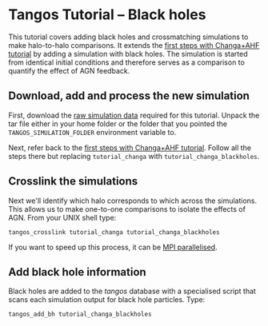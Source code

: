 Tangos Tutorial – Black holes
=============================

This tutorial covers adding black holes and crossmatching simulations to make halo-to-halo comparisons. 
It extends the [first steps with Changa+AHF tutorial](first_steps_changa+ahf.md)
by adding a simulation with black holes. The simulation is started from identical initial
conditions and therefore serves as a comparison to quantify the effect of AGN feedback.

Download, add and process the new simulation
--------------------------------------------

First, download the
[raw simulation data](http://star.ucl.ac.uk/~app/tangos/tutorial_changa_blackholes.tar.gz) required 
for this tutorial.
Unpack the tar file either in your home folder or the folder that you pointed the `TANGOS_SIMULATION_FOLDER` 
environment
variable to.

Next, refer back to the [first steps with Changa+AHF tutorial](first_steps_changa+ahf.md).
Follow all the steps there but replacing `tutorial_changa` with `tutorial_changa_blackholes`. 


Crosslink the simulations
-------------------------

Next we'll identify which halo corresponds to which across the simulations. This allows us to make one-to-one
comparisons to isolate the effects of AGN. From your UNIX shell type:

```
tangos_crosslink tutorial_changa tutorial_changa_blackholes
```

If you want to speed up this process, it can be [MPI parallelised](mpi.md).

Add black hole information
--------------------------

Black holes are added to the _tangos_ database with a specialised script that scans each simulation output
for black hole particles. Type:

```
tangos_add_bh tutorial_changa_blackholes
```


